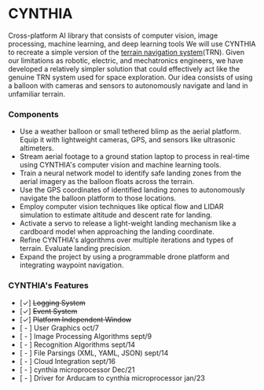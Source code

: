 # CYNTHIA

Cross-platform AI library that consists of computer vision, image processing, machine learning, and deep learning tools
We will use CYNTHIA to recreate a simple version of the [terrain navigation system](https://science.nasa.gov/technology/technology-highlights/terrain-relative-navigation-landing-between-the-hazards)(TRN). Given our limitations as robotic, electric, and mechatronics engineers, we have developed a relatively simpler solution that could effectively act like the genuine TRN system used for space exploration. Our idea consists of using a balloon with cameras and sensors to autonomously navigate and land in unfamiliar terrain.

### Components
- Use a weather balloon or small tethered blimp as the aerial platform. Equip it with lightweight cameras, GPS, and sensors like ultrasonic altimeters.
- Stream aerial footage to a ground station laptop to process in real-time using CYNTHIA's computer vision and machine learning tools.
- Train a neural network model to identify safe landing zones from the aerial imagery as the balloon floats across the terrain.
- Use the GPS coordinates of identified landing zones to autonomously navigate the balloon platform to those locations.
- Employ computer vision techniques like optical flow and LIDAR simulation to estimate altitude and descent rate for landing.
- Activate a servo to release a light-weight landing mechanism like a cardboard model when approaching the landing coordinate.
- Refine CYNTHIA's algorithms over multiple iterations and types of terrain. Evaluate landing precision.
- Expand the project by using a programmable drone platform and integrating waypoint navigation.

### CYNTHIA's Features
* [&#x2713;] ~~Logging System~~ 
* [&#x2713;] ~~Event System~~
* [&#x2713;] ~~Platform Independent Window~~
* [ - ] User Graphics oct/7
* [ - ] Image Processing Algorithms sept/9
* [ - ] Recognition Algorithms sept/14
* [ - ] File Parsings (XML, YAML, JSON) sept/14
* [ - ] Cloud Integration sept/16
* [ - ] cynthia microprocessor Dec/21
* [ - ] Driver for Arducam to cynthia microprocessor jan/23
